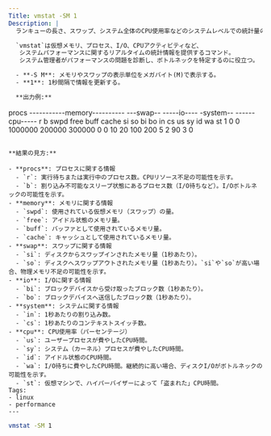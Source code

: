 ```yaml
---
Title: vmstat -SM 1
Description: |
  ランキューの長さ、スワップ、システム全体のCPU使用率などのシステムレベルでの統計量の確認。

  `vmstat`は仮想メモリ、プロセス、I/O、CPUアクティビティなど、
   システムパフォーマンスに関するリアルタイムの統計情報を提供するコマンド。
   システム管理者がパフォーマンスの問題を診断し、ボトルネックを特定するのに役立つ。

  - **-S M**: メモリやスワップの表示単位をメガバイト(M)で表示する。
  - **1**: 1秒間隔で情報を更新する。

  **出力例:**
  ```
  procs -----------memory---------- ---swap-- -----io---- -system-- ------cpu-----
   r  b   swpd   free   buff  cache   si   so    bi    bo   in   cs us sy id wa st
   1  0      0 1000000 200000 300000    0    0    10    20  100  200  5  2 90  3  0
  ```

  **結果の見方:**

  - **procs**: プロセスに関する情報
    - `r`: 実行待ちまたは実行中のプロセス数。CPUリソース不足の可能性を示す。
    - `b`: 割り込み不可能なスリープ状態にあるプロセス数（I/O待ちなど）。I/Oボトルネックの可能性を示す。
  - **memory**: メモリに関する情報
    - `swpd`: 使用されている仮想メモリ（スワップ）の量。
    - `free`: アイドル状態のメモリ量。
    - `buff`: バッファとして使用されているメモリ量。
    - `cache`: キャッシュとして使用されているメモリ量。
  - **swap**: スワップに関する情報
    - `si`: ディスクからスワップインされたメモリ量（1秒あたり）。
    - `so`: ディスクへスワップアウトされたメモリ量（1秒あたり）。`si`や`so`が高い場合、物理メモリ不足の可能性を示す。
  - **io**: I/Oに関する情報
    - `bi`: ブロックデバイスから受け取ったブロック数（1秒あたり）。
    - `bo`: ブロックデバイスへ送信したブロック数（1秒あたり）。
  - **system**: システムに関する情報
    - `in`: 1秒あたりの割り込み数。
    - `cs`: 1秒あたりのコンテキストスイッチ数。
  - **cpu**: CPU使用率（パーセンテージ）
    - `us`: ユーザープロセスが費やしたCPU時間。
    - `sy`: システム（カーネル）プロセスが費やしたCPU時間。
    - `id`: アイドル状態のCPU時間。
    - `wa`: I/O待ちに費やしたCPU時間。継続的に高い場合、ディスクI/Oがボトルネックの可能性を示す。
    - `st`: 仮想マシンで、ハイパーバイザーによって「盗まれた」CPU時間。
Tags:
  - linux
  - performance
---
```


```bash
vmstat -SM 1
```

